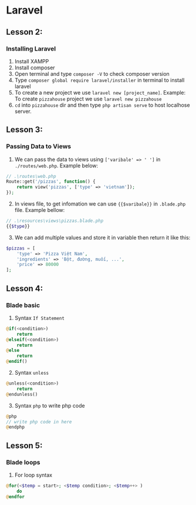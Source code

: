 # Laravel 
## Lesson 2:
### Installing Laravel
1. Install XAMPP
2. Install composer
3. Open terminal and type `composer -V` to check composer version
4. Type `composer global require laravel/installer` in terminal to install laravel
5. To create a new project we use `laravel new [project_name]`. Example: To create `pizzahouse` project we use `laravel new pizzahouse`
6. `cd` into `pizzahouse` dir and then type `php artisan serve` to host localhose server.

## Lesson 3:
### Passing Data to Views
1. We can pass the data to views using `['varibale' => ' ']` in `./routes/web.php`. Example below:
```php
// .\routes\web.php
Route::get('/pizzas', function() {
    return view('pizzas', ['type' => 'vietnam']);
});
```
2. In views file, to get infomation we can use `{{$varibale}}` in `.blade.php` file. Example bellow:
```php
// .\resources\views\pizzas.blade.php
{{$type}}
```
3. We can add multiple values and store it in variable then return it like this:
```php
$pizzas = [
    'type' => 'Pizza Việt Nam',
    'ingredients' => 'Bột, đường, muối, ...',
    'price' => 80000
];
```
## Lesson 4:
### Blade basic
1. Syntax `If Statement`
```php
@if(<condition>)
    return
@elseif(<condition>)
    return
@else
    return
@endif()
```
2. Syntax `unless`
```php
@unless(<condition>)
    return
@endunless()
```
3. Syntax `php` to write php code
```php
@php
// write php code in here
@endphp
```

## Lesson 5:
### Blade loops
1. For loop syntax
```php
@for(<$temp = start>; <$temp condition>; <$temp++> )
    do
@endfor
```